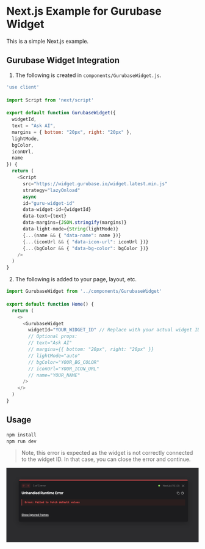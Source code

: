 # Next.js Example for Gurubase Widget

This is a simple Next.js example.

## Gurubase Widget Integration

1. The following is created in `components/GurubaseWidget.js`.

```js
'use client'

import Script from 'next/script'

export default function GurubaseWidget({
  widgetId,
  text = "Ask AI",
  margins = { bottom: "20px", right: "20px" },
  lightMode,
  bgColor,
  iconUrl,
  name
}) {
  return (
    <Script
      src="https://widget.gurubase.io/widget.latest.min.js"
      strategy="lazyOnload"
      async
      id="guru-widget-id"
      data-widget-id={widgetId}
      data-text={text}
      data-margins={JSON.stringify(margins)}
      data-light-mode={String(lightMode)}
      {...(name && { "data-name": name })}
      {...(iconUrl && { "data-icon-url": iconUrl })}
      {...(bgColor && { "data-bg-color": bgColor })}
    />
  )
}
```

2. The following is added to your page, layout, etc.

```js
import GurubaseWidget from '../components/GurubaseWidget'

export default function Home() {
  return (
    <>
      <GurubaseWidget 
        widgetId="YOUR_WIDGET_ID" // Replace with your actual widget ID
        // Optional props:
        // text="Ask AI"
        // margins={{ bottom: "20px", right: "20px" }}
        // lightMode="auto"
        // bgColor="YOUR_BG_COLOR"
        // iconUrl="YOUR_ICON_URL"
        // name="YOUR_NAME"
      />
    </>
  )
}
```

## Usage

```bash
npm install
npm run dev
```

> Note, this error is expected as the widget is not correctly connected to the widget ID. In that case, you can close the error and continue.

![alt text](image.png)